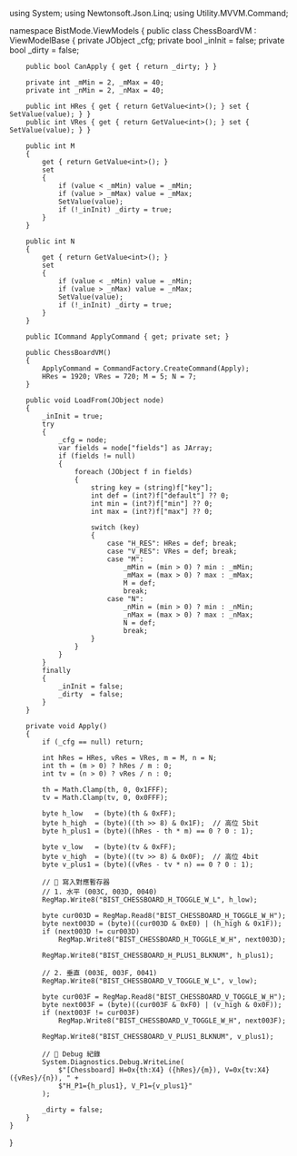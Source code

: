 using System;
using Newtonsoft.Json.Linq;
using Utility.MVVM.Command;

namespace BistMode.ViewModels
{
    public class ChessBoardVM : ViewModelBase
    {
        private JObject _cfg;
        private bool _inInit = false;
        private bool _dirty  = false;

        public bool CanApply { get { return _dirty; } }

        private int _mMin = 2, _mMax = 40;
        private int _nMin = 2, _nMax = 40;

        public int HRes { get { return GetValue<int>(); } set { SetValue(value); } }
        public int VRes { get { return GetValue<int>(); } set { SetValue(value); } }

        public int M
        {
            get { return GetValue<int>(); }
            set
            {
                if (value < _mMin) value = _mMin;
                if (value > _mMax) value = _mMax;
                SetValue(value);
                if (!_inInit) _dirty = true;
            }
        }

        public int N
        {
            get { return GetValue<int>(); }
            set
            {
                if (value < _nMin) value = _nMin;
                if (value > _nMax) value = _nMax;
                SetValue(value);
                if (!_inInit) _dirty = true;
            }
        }

        public ICommand ApplyCommand { get; private set; }

        public ChessBoardVM()
        {
            ApplyCommand = CommandFactory.CreateCommand(Apply);
            HRes = 1920; VRes = 720; M = 5; N = 7;
        }

        public void LoadFrom(JObject node)
        {
            _inInit = true;
            try
            {
                _cfg = node;
                var fields = node["fields"] as JArray;
                if (fields != null)
                {
                    foreach (JObject f in fields)
                    {
                        string key = (string)f["key"];
                        int def = (int?)f["default"] ?? 0;
                        int min = (int?)f["min"] ?? 0;
                        int max = (int?)f["max"] ?? 0;

                        switch (key)
                        {
                            case "H_RES": HRes = def; break;
                            case "V_RES": VRes = def; break;
                            case "M":
                                _mMin = (min > 0) ? min : _mMin;
                                _mMax = (max > 0) ? max : _mMax;
                                M = def;
                                break;
                            case "N":
                                _nMin = (min > 0) ? min : _nMin;
                                _nMax = (max > 0) ? max : _nMax;
                                N = def;
                                break;
                        }
                    }
                }
            }
            finally
            {
                _inInit = false;
                _dirty  = false;
            }
        }

        private void Apply()
        {
            if (_cfg == null) return;

            int hRes = HRes, vRes = VRes, m = M, n = N;
            int th = (m > 0) ? hRes / m : 0;
            int tv = (n > 0) ? vRes / n : 0;

            th = Math.Clamp(th, 0, 0x1FFF);
            tv = Math.Clamp(tv, 0, 0x0FFF);

            byte h_low   = (byte)(th & 0xFF);
            byte h_high  = (byte)((th >> 8) & 0x1F);  // 高位 5bit
            byte h_plus1 = (byte)((hRes - th * m) == 0 ? 0 : 1);

            byte v_low   = (byte)(tv & 0xFF);
            byte v_high  = (byte)((tv >> 8) & 0x0F);  // 高位 4bit
            byte v_plus1 = (byte)((vRes - tv * n) == 0 ? 0 : 1);

            // 🧩 寫入對應暫存器
            // 1. 水平 (003C, 003D, 0040)
            RegMap.Write8("BIST_CHESSBOARD_H_TOGGLE_W_L", h_low);

            byte cur003D = RegMap.Read8("BIST_CHESSBOARD_H_TOGGLE_W_H");
            byte next003D = (byte)((cur003D & 0xE0) | (h_high & 0x1F));
            if (next003D != cur003D)
                RegMap.Write8("BIST_CHESSBOARD_H_TOGGLE_W_H", next003D);

            RegMap.Write8("BIST_CHESSBOARD_H_PLUS1_BLKNUM", h_plus1);

            // 2. 垂直 (003E, 003F, 0041)
            RegMap.Write8("BIST_CHESSBOARD_V_TOGGLE_W_L", v_low);

            byte cur003F = RegMap.Read8("BIST_CHESSBOARD_V_TOGGLE_W_H");
            byte next003F = (byte)((cur003F & 0xF0) | (v_high & 0x0F));
            if (next003F != cur003F)
                RegMap.Write8("BIST_CHESSBOARD_V_TOGGLE_W_H", next003F);

            RegMap.Write8("BIST_CHESSBOARD_V_PLUS1_BLKNUM", v_plus1);

            // 🔧 Debug 紀錄
            System.Diagnostics.Debug.WriteLine(
                $"[Chessboard] H=0x{th:X4} ({hRes}/{m}), V=0x{tv:X4} ({vRes}/{n}), " +
                $"H_P1={h_plus1}, V_P1={v_plus1}"
            );

            _dirty = false;
        }
    }
}